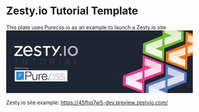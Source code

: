 # Zesty.io Tutorial Template
This plate uses Purecss.io as an example to launch a Zesty.io site
![Plate cover](https://github.com/ardeay/plate-tutorial/blob/master/cover.png?raw=true)

Zesty.io site example: https://45fhq7w5-dev.preview.zestyio.com/
